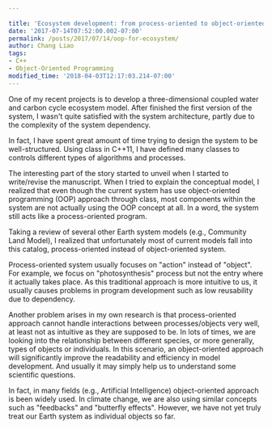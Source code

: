 ```yaml
---
 
title: 'Ecosystem development: from process-oriented to object-oriented system'
date: '2017-07-14T07:52:00.002-07:00'
permalink: /posts/2017/07/14/oop-for-ecosystem/
author: Chang Liao
tags:
- C++
- Object-Oriented Programming
modified_time: '2018-04-03T12:17:03.214-07:00'
---
```


One of my recent projects is to develop a three-dimensional coupled water and carbon cycle ecosystem model. After finished the first version of the system, I wasn't quite satisfied with the system architecture, partly due to the complexity of the system dependency.

In fact, I have spent great amount of time trying to design the system to be well-structured. Using class in C++11, I have defined many classes to controls different types of algorithms and processes. 

The interesting part of the story started to unveil when I started to write/revise the manuscript. When I tried to explain the conceptual model, I realized that even though the current system has use object-oriented programming (OOP) approach through class, most components within the system are not actually using the OOP concept at all. In a word, the system still acts like a process-oriented program.

Taking a review of several other Earth system models (e.g., Community Land Model), I realized that unfortunately most of current models fall into this catalog, process-oriented instead of object-oriented system. 

Process-oriented system usually focuses on "action" instead of "object". For example, we focus on "photosynthesis" process but not the entry where it actually takes place. As this traditional approach is more intuitive to us, it usually causes problems in program development such as low reusability due to dependency.

Another problem arises in my own research is that process-oriented approach cannot handle interactions between processes/objects very well, at least not as intuitive as they are supposed to be. In lots of times, we are looking into the relationship between different species, or more generally, types of objects or individuals. In this scenario, an object-oriented approach will significantly improve the readability and efficiency in model development. And usually it may simply help us to understand some scientific questions.

In fact, in many fields (e.g., Artificial Intelligence) object-oriented approach is been widely used. In climate change, we are also using similar concepts such as "feedbacks" and "butterfly effects". However, we have not yet truly treat our Earth system as individual objects so far.